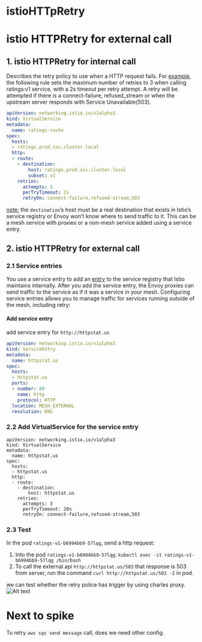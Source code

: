 # istioHTTpRetry
# istio HTTPRetry for external call
## 1. istio HTTPRetry for internal call
Describes the retry policy to use when a HTTP request fails. For [example](https://istio.io/latest/docs/reference/config/networking/virtual-service/#HTTPRetry), the following rule sets the maximum number of retries to 3 when calling ratings:v1 service, with a 2s timeout per retry attempt. A retry will be attempted if there is a connect-failure, refused_stream or when the upstream server responds with Service Unavailable(503).
```yaml
apiVersion: networking.istio.io/v1alpha3
kind: VirtualService
metadata:
  name: ratings-route
spec:
  hosts:
  - ratings.prod.svc.cluster.local
  http:
  - route:
    - destination:
        host: ratings.prod.svc.cluster.local
        subset: v1
    retries:
      attempts: 3
      perTryTimeout: 2s
      retryOn: connect-failure,refused-stream,503
```

[note:](https://istio.io/latest/docs/concepts/traffic-management/#destination)  the `destination`’s host must be a real destination that exists in Istio’s service registry or Envoy won’t know where to send traffic to it. This can be a mesh service with proxies or a non-mesh service added using a service entry. 
## 2. istio HTTPRetry for external call
### 2.1 Service entries
You use a service entry to add an [entry](https://istio.io/latest/docs/concepts/traffic-management/#service-entries) to the service registry that Istio maintains internally. After you add the service entry, the Envoy proxies can send traffic to the service as if it was a service in your mesh. Configuring service entries allows you to manage traffic for services running outside of the mesh, including retry:

#### Add service entry
add service entry for `http://httpstat.us`
```yaml
apiVersion: networking.istio.io/v1alpha3
kind: ServiceEntry
metadata:
  name: httpstat.us
spec:
  hosts:
  - httpstat.us
  ports:
  - number: 80
    name: http
    protocol: HTTP
  location: MESH_EXTERNAL
  resolution: DNS
```
### 2.2 Add VirtualService for the service entry
```
apiVersion: networking.istio.io/v1alpha3
kind: VirtualService
metadata:
  name: httpstat.us
spec:
  hosts:
  - httpstat.us
  http:
  - route:
    - destination:
        host: httpstat.us
    retries:
      attempts: 3
      perTryTimeout: 20s
      retryOn: connect-failure,refused-stream,503
```
### 2.3 Test 
In the pod `ratings-v1-b6994bb9-57lqg`, send a http request: 
1. Into the pod `ratings-v1-b6994bb9-57lqg`:
`kubectl exec -it ratings-v1-b6994bb9-57lqg /bin/bash`
2. To call the external api `http://httpstat.us/503` that response is 503 from server, run the command `curl http://httpstat.us/503 -I` in pod. 

we can test whether the retry police has trigger by using charles proxy. 
![Alt text](./1647787002019.png)

# Next to spike
To retry `aws sqs send message` call, does we need other config.

